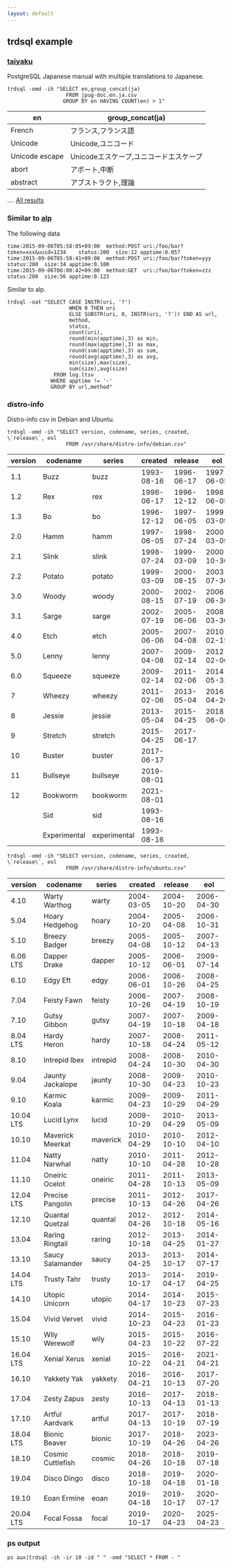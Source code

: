 ```yaml
---
layout: default
---
```


## trdsql example

### [taiyaku](https://github.com/pgsql-jp/taiyaku)

PostgreSQL Japanese manual with multiple translations to Japanese.

```shell
trdsql -omd -ih "SELECT en,group_concat(ja)
                   FROM jpug-doc.en.ja.csv
                  GROUP BY en HAVING COUNT(en) > 1"
```

|               en               |      group_concat(ja)    |
|----------------------|-----------------------------------------|
| French                         | フランス,フランス語                 |
| Unicode                        | Unicode,ユニコード            |
| Unicode escape                 | Unicodeエスケープ,ユニコードエスケープ     |
| abort                          | アボート,中断       |
| abstract                       | アブストラクト,理論   |

....
[All results](taiyaku-dup.html)

### Similar to [alp](https://github.com/tkuchiki/alp)

The following data

```ltsv
time:2015-09-06T05:58:05+09:00	method:POST	uri:/foo/bar?token=xxx&uuid=1234	status:200	size:12	apptime:0.057
time:2015-09-06T05:58:41+09:00	method:POST	uri:/foo/bar?token=yyy	status:200	size:34	apptime:0.100
time:2015-09-06T06:00:42+09:00	method:GET	uri:/foo/bar?token=zzz	status:200	size:56	apptime:0.123
```

Similar to alp.

```shell
trdsql -oat "SELECT CASE INSTR(uri, '?')
                    WHEN 0 THEN uri
                    ELSE SUBSTR(uri, 0, INSTR(uri, '?')) END AS url,
                    method,
                    status,
                    count(uri),
                    round(min(apptime),3) as min,
                    round(max(apptime),3) as max,
                    round(sum(apptime),3) as sum,
                    round(avg(apptime),3) as avg,
                    min(size),max(size),
                    sum(size),avg(size)
               FROM log.ltsv
              WHERE apptime != '-'
              GROUP BY url,method"
```

### distro-info

Distro-info csv in Debian and Ubuntu.

```shell
trdsql -omd -ih "SELECT version, codename, series, created, \`release\`, eol
                   FROM /usr/share/distro-info/debian.csv"
```

| version |   codename   |    series    |  created   |  release   |    eol     |
|---------|--------------|--------------|------------|------------|------------|
|     1.1 | Buzz         | buzz         | 1993-08-16 | 1996-06-17 | 1997-06-05 |
|     1.2 | Rex          | rex          | 1996-06-17 | 1996-12-12 | 1998-06-05 |
|     1.3 | Bo           | bo           | 1996-12-12 | 1997-06-05 | 1999-03-09 |
|     2.0 | Hamm         | hamm         | 1997-06-05 | 1998-07-24 | 2000-03-09 |
|     2.1 | Slink        | slink        | 1998-07-24 | 1999-03-09 | 2000-10-30 |
|     2.2 | Potato       | potato       | 1999-03-09 | 2000-08-15 | 2003-07-30 |
|     3.0 | Woody        | woody        | 2000-08-15 | 2002-07-19 | 2006-06-30 |
|     3.1 | Sarge        | sarge        | 2002-07-19 | 2005-06-06 | 2008-03-30 |
|     4.0 | Etch         | etch         | 2005-06-06 | 2007-04-08 | 2010-02-15 |
|     5.0 | Lenny        | lenny        | 2007-04-08 | 2009-02-14 | 2012-02-06 |
|     6.0 | Squeeze      | squeeze      | 2009-02-14 | 2011-02-06 | 2014-05-31 |
|       7 | Wheezy       | wheezy       | 2011-02-06 | 2013-05-04 | 2016-04-26 |
|       8 | Jessie       | jessie       | 2013-05-04 | 2015-04-25 | 2018-06-06 |
|       9 | Stretch      | stretch      | 2015-04-25 | 2017-06-17 |            |
|      10 | Buster       | buster       | 2017-06-17 |            |            |
|      11 | Bullseye     | bullseye     | 2019-08-01 |            |            |
|      12 | Bookworm     | bookworm     | 2021-08-01 |            |            |
|         | Sid          | sid          | 1993-08-16 |            |            |
|         | Experimental | experimental | 1993-08-16 |            |            |

```shell
trdsql -omd -ih "SELECT version, codename, series, created, \`release\`, eol
                   FROM /usr/share/distro-info/ubuntu.csv"
```

|  version  |     codename      |  series  |  created   |  release   |    eol     |
|-----------|-------------------|----------|------------|------------|------------|
|      4.10 | Warty Warthog     | warty    | 2004-03-05 | 2004-10-20 | 2006-04-30 |
|      5.04 | Hoary Hedgehog    | hoary    | 2004-10-20 | 2005-04-08 | 2006-10-31 |
|      5.10 | Breezy Badger     | breezy   | 2005-04-08 | 2005-10-12 | 2007-04-13 |
| 6.06 LTS  | Dapper Drake      | dapper   | 2005-10-12 | 2006-06-01 | 2009-07-14 |
|      6.10 | Edgy Eft          | edgy     | 2006-06-01 | 2006-10-26 | 2008-04-25 |
|      7.04 | Feisty Fawn       | feisty   | 2006-10-26 | 2007-04-19 | 2008-10-19 |
|      7.10 | Gutsy Gibbon      | gutsy    | 2007-04-19 | 2007-10-18 | 2009-04-18 |
| 8.04 LTS  | Hardy Heron       | hardy    | 2007-10-18 | 2008-04-24 | 2011-05-12 |
|      8.10 | Intrepid Ibex     | intrepid | 2008-04-24 | 2008-10-30 | 2010-04-30 |
|      9.04 | Jaunty Jackalope  | jaunty   | 2008-10-30 | 2009-04-23 | 2010-10-23 |
|      9.10 | Karmic Koala      | karmic   | 2009-04-23 | 2009-10-29 | 2011-04-29 |
| 10.04 LTS | Lucid Lynx        | lucid    | 2009-10-29 | 2010-04-29 | 2013-05-09 |
|     10.10 | Maverick Meerkat  | maverick | 2010-04-29 | 2010-10-10 | 2012-04-10 |
|     11.04 | Natty Narwhal     | natty    | 2010-10-10 | 2011-04-28 | 2012-10-28 |
|     11.10 | Oneiric Ocelot    | oneiric  | 2011-04-28 | 2011-10-13 | 2013-05-09 |
| 12.04 LTS | Precise Pangolin  | precise  | 2011-10-13 | 2012-04-26 | 2017-04-26 |
|     12.10 | Quantal Quetzal   | quantal  | 2012-04-26 | 2012-10-18 | 2014-05-16 |
|     13.04 | Raring Ringtail   | raring   | 2012-10-18 | 2013-04-25 | 2014-01-27 |
|     13.10 | Saucy Salamander  | saucy    | 2013-04-25 | 2013-10-17 | 2014-07-17 |
| 14.04 LTS | Trusty Tahr       | trusty   | 2013-10-17 | 2014-04-17 | 2019-04-25 |
|     14.10 | Utopic Unicorn    | utopic   | 2014-04-17 | 2014-10-23 | 2015-07-23 |
|     15.04 | Vivid Vervet      | vivid    | 2014-10-23 | 2015-04-23 | 2016-01-23 |
|     15.10 | Wily Werewolf     | wily     | 2015-04-23 | 2015-10-22 | 2016-07-22 |
| 16.04 LTS | Xenial Xerus      | xenial   | 2015-10-22 | 2016-04-21 | 2021-04-21 |
|     16.10 | Yakkety Yak       | yakkety  | 2016-04-21 | 2016-10-13 | 2017-07-20 |
|     17.04 | Zesty Zapus       | zesty    | 2016-10-13 | 2017-04-13 | 2018-01-13 |
|     17.10 | Artful Aardvark   | artful   | 2017-04-13 | 2017-10-19 | 2018-07-19 |
| 18.04 LTS | Bionic Beaver     | bionic   | 2017-10-19 | 2018-04-26 | 2023-04-26 |
|     18.10 | Cosmic Cuttlefish | cosmic   | 2018-04-26 | 2018-10-18 | 2019-07-18 |
|     19.04 | Disco Dingo       | disco    | 2018-10-18 | 2019-04-18 | 2020-01-18 |
|     19.10 | Eoan Ermine       | eoan     | 2019-04-18 | 2019-10-17 | 2020-07-17 |
| 20.04 LTS | Focal Fossa       | focal    | 2019-10-17 | 2020-04-23 | 2025-04-23 |

### ps output

```
ps aux|trdsql -ih -ir 10 -id " " -omd "SELECT * FROM - "
```
